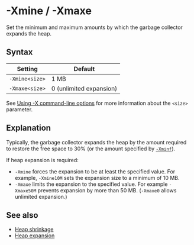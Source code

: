 <!--
* Copyright (c) 2017, 2021 IBM Corp. and others
*
* This program and the accompanying materials are made
* available under the terms of the Eclipse Public License 2.0
* which accompanies this distribution and is available at
* https://www.eclipse.org/legal/epl-2.0/ or the Apache
* License, Version 2.0 which accompanies this distribution and
* is available at https://www.apache.org/licenses/LICENSE-2.0.
*
* This Source Code may also be made available under the
* following Secondary Licenses when the conditions for such
* availability set forth in the Eclipse Public License, v. 2.0
* are satisfied: GNU General Public License, version 2 with
* the GNU Classpath Exception [1] and GNU General Public
* License, version 2 with the OpenJDK Assembly Exception [2].
*
* [1] https://www.gnu.org/software/classpath/license.html
* [2] http://openjdk.java.net/legal/assembly-exception.html
*
* SPDX-License-Identifier: EPL-2.0 OR Apache-2.0 OR GPL-2.0 WITH
* Classpath-exception-2.0 OR LicenseRef-GPL-2.0 WITH Assembly-exception
-->

# -Xmine / -Xmaxe


Set the minimum and maximum amounts by which the garbage collector expands the heap.

## Syntax

| Setting         | Default                                     |
|-----------------|---------------------------------------------|
|`-Xmine<size>`   | 1 MB                                        |
|`-Xmaxe<size>`   | 0 (unlimited expansion)                     |

See [Using -X command-line options](x_jvm_commands.md) for more information about the `<size>` parameter.

## Explanation

Typically, the garbage collector expands the heap by the amount required to restore the free space to 30% (or the amount specified by [`-Xminf`](xminf.md)).

If heap expansion is required:

- `-Xmine` forces the expansion to be at least the specified value. For example, `-Xmine10M` sets the expansion size to a minimum of 10 MB.  
- `-Xmaxe` limits the expansion to the specified value. For example `-Xmaxe50M` prevents expansion by more than 50 MB. (`-Xmaxe0` allows unlimited expansion.)

## See also

- [Heap shrinkage](https://www.ibm.com/support/knowledgecenter/SSYKE2_8.0.0/com.ibm.java.vm.80.doc/docs/mm_gc_heapshrinkage.html)
- [Heap expansion](https://www.ibm.com/support/knowledgecenter/SSYKE2_8.0.0/com.ibm.java.vm.80.doc/docs/mm_gc_heapexpansion.html)


<!-- ==== END OF TOPIC ==== xmine.md ==== -->
<!-- ==== END OF TOPIC ==== xmaxe.md ==== -->
